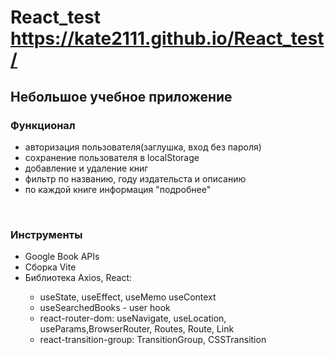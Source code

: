 # React_test  https://kate2111.github.io/React_test/
<h2>Небольшое учебное приложение</h2>
<h3>Функционал</h3>
<ul>
    <li> авторизация пользователя(заглушка, вход без пароля)</li>
    <li> сoхранение пользователя в localStorage</li>
    <li> добавление и удаление книг</li>
    <li> фильтр по названию, году издательста и описанию</li>
    <li> по каждой книге информация "подробнее"</li>
</ul>
<br>
<h3>Инструменты</h3>
<ul>
    <li> Google Book APIs</li>
    <li> Сборка Vite</li>
    <li> Библиотека Axios, React:</li>
    <ul>
         <li> useState, useEffect, useMemo useContext</li>
        <li> useSearchedBooks - user hook</li>
        <li> react-router-dom: useNavigate, useLocation, useParams,BrowserRouter, Routes, Route, Link</li>
        <li>react-transition-group: TransitionGroup, CSSTransition</li>
    </ul>
   
</ul>

